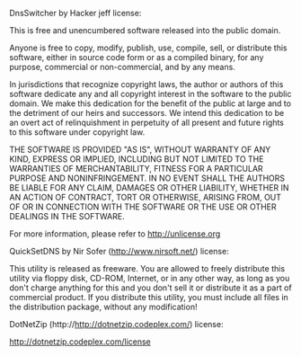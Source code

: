 DnsSwitcher by Hacker jeff license:

This is free and unencumbered software released into the public domain.

Anyone is free to copy, modify, publish, use, compile, sell, or
distribute this software, either in source code form or as a compiled
binary, for any purpose, commercial or non-commercial, and by any
means.

In jurisdictions that recognize copyright laws, the author or authors
of this software dedicate any and all copyright interest in the
software to the public domain. We make this dedication for the benefit
of the public at large and to the detriment of our heirs and
successors. We intend this dedication to be an overt act of
relinquishment in perpetuity of all present and future rights to this
software under copyright law.

THE SOFTWARE IS PROVIDED "AS IS", WITHOUT WARRANTY OF ANY KIND,
EXPRESS OR IMPLIED, INCLUDING BUT NOT LIMITED TO THE WARRANTIES OF
MERCHANTABILITY, FITNESS FOR A PARTICULAR PURPOSE AND NONINFRINGEMENT.
IN NO EVENT SHALL THE AUTHORS BE LIABLE FOR ANY CLAIM, DAMAGES OR
OTHER LIABILITY, WHETHER IN AN ACTION OF CONTRACT, TORT OR OTHERWISE,
ARISING FROM, OUT OF OR IN CONNECTION WITH THE SOFTWARE OR THE USE OR
OTHER DEALINGS IN THE SOFTWARE.

For more information, please refer to <http://unlicense.org>

QuickSetDNS by Nir Sofer (http://www.nirsoft.net/) license:

This utility is released as freeware. You are allowed to freely distribute this utility via floppy disk, CD-ROM, Internet, or in any other way, as long as you don't charge anything for this and you don't sell it or distribute it as a part of commercial product. If you distribute this utility, you must include all files in the distribution package, without any modification!

DotNetZip (http://http://dotnetzip.codeplex.com/) license:

http://dotnetzip.codeplex.com/license





